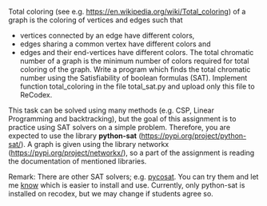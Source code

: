 Total coloring (see e.g. https://en.wikipedia.org/wiki/Total_coloring) of a graph is the coloring of vertices and edges such that
* vertices connected by an edge have different colors,
* edges sharing a common vertex have different colors and
* edges and their end-vertices have different colors.
The total chromatic number of a graph is the minimum number of colors required for total coloring of the graph. Write a program which finds the total chromatic number using the Satisfiability of boolean formulas (SAT). Implement function total_coloring in the file total_sat.py and upload only this file to ReCodex.

This task can be solved using many methods (e.g. CSP, Linear Programming and backtracking), but the goal of this assignment is to practice using SAT solvers on a simple problem. Therefore, you are expected to use the library **python-sat** (https://pypi.org/project/python-sat/). A graph is given using the library networkx (https://pypi.org/project/networkx/), so a part of the assignment is reading the documentation of mentioned libraries.

Remark:
There are other SAT solvers; e.g. [pycosat](https://github.com/conda/pycosat).
You can try them and let me [know](https://gitlab.mff.cuni.cz/finkj1am/introai/-/issues/2) which is easier to install and use.
Currently, only python-sat is installed on recodex, but we may change if students agree so.
